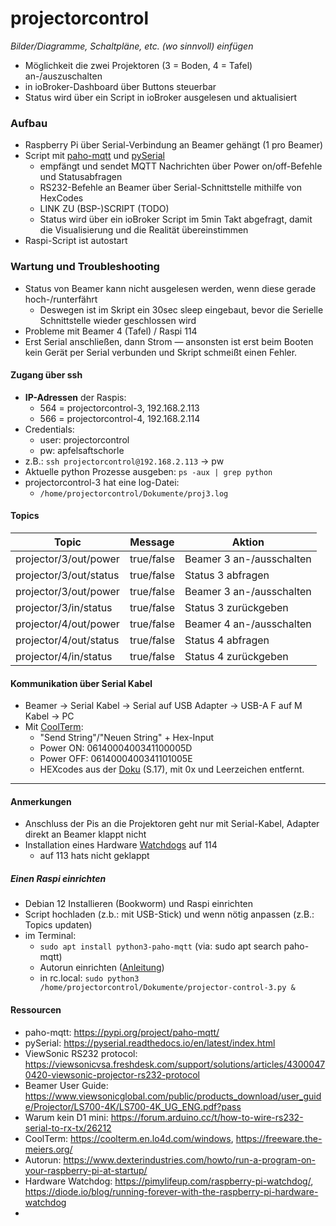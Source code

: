 # projectorcontrol

*Bilder/Diagramme, Schaltpläne, etc. (wo sinnvoll) einfügen*

<!-- → Verwendung: Was macht das? Wie kann man das benutzen?, … -->
- Möglichkeit die zwei Projektoren (3 = Boden, 4 = Tafel) an-/auszuschalten
- in ioBroker-Dashboard über Buttons steuerbar
- Status wird über ein Script in ioBroker ausgelesen und aktualisiert

### Aufbau
<!-- → z.B.: Verkabelung, Infrastruktur, Ort,  -->
- Raspberry Pi über Serial-Verbindung an Beamer gehängt (1 pro Beamer)
- Script mit [paho-mqtt](https://pypi.org/project/paho-mqtt/) und [pySerial](https://pyserial.readthedocs.io/en/latest/index.html)
  - empfängt und sendet MQTT Nachrichten über Power on/off-Befehle und Statusabfragen
  - RS232-Befehle an Beamer über Serial-Schnittstelle mithilfe von HexCodes
  - LINK ZU (BSP-)SCRIPT (TODO)
  - Status wird über ein ioBroker Script im 5min Takt abgefragt, damit die Visualisierung und die Realität übereinstimmen
- Raspi-Script ist autostart


### Wartung und Troubleshooting
<!-- → Wie kommt man ran?, Was kann man einfach ändern?, Bugs, die uns begegnet sind und wie sie gelöst wurden, … -->

- Status von Beamer kann nicht ausgelesen werden, wenn diese gerade hoch-/runterfährt
  - Deswegen ist im Skript ein 30sec sleep eingebaut, bevor die Serielle Schnittstelle wieder geschlossen wird
- Probleme mit Beamer 4 (Tafel) / Raspi 114
- Erst Serial anschließen, dann Strom — ansonsten ist erst beim Booten kein Gerät per Serial verbunden und Skript schmeißt einen Fehler.

#### Zugang über ssh
- **IP-Adressen** der Raspis:
  - 564 = projectorcontrol-3, 192.168.2.113
  - 566 = projectorcontrol-4, 192.168.2.114
- Credentials: 
  - user: projectorcontrol
  - pw: apfelsaftschorle
- z.B.: `ssh projectorcontrol@192.168.2.113` → pw
- Aktuelle python Prozesse ausgeben: `ps -aux | grep python`
- projectorcontrol-3 hat eine log-Datei:
  - `/home/projectorcontrol/Dokumente/proj3.log`

#### Topics
| Topic                  | Message    | Aktion                   |
| ---------------------- | ---------- | ------------------------ |
| projector/3/out/power  | true/false | Beamer 3 an-/ausschalten |
| projector/3/out/status | true/false | Status 3 abfragen        |
| projector/3/out/power  | true/false | Beamer 3 an-/ausschalten |
| projector/3/in/status  | true/false | Status 3 zurückgeben     |
| projector/4/out/power  | true/false | Beamer 4 an-/ausschalten |
| projector/4/out/status | true/false | Status 4 abfragen        |
| projector/4/in/status  | true/false | Status 4 zurückgeben     |

#### Kommunikation über Serial Kabel
- Beamer → Serial Kabel → Serial auf USB Adapter → USB-A F auf M Kabel → PC
- Mit [CoolTerm](https://freeware.the-meiers.org/):
  - "Send String"/"Neuen String" + Hex-Input
  - Power ON: 0614000400341100005D
  - Power OFF: 0614000400341101005E
  - HEXcodes aus der [Doku](https://viewsonicvsa.freshdesk.com/support/solutions/articles/43000470420-viewsonic-projector-rs232-protocol) (S.17), mit 0x und Leerzeichen entfernt.


---

#### Anmerkungen
<!-- → Zusätzlicher Punkt für Notizen/Anmerkungen, etc. (wenn nichts wichtiges, dann weglassen) -->

- Anschluss der Pis an die Projektoren geht nur mit Serial-Kabel, Adapter direkt an Beamer klappt nicht 
- Installation eines Hardware [Watchdogs](https://diode.io/blog/running-forever-with-the-raspberry-pi-hardware-watchdog) auf 114 
  - auf 113 hats nicht geklappt

##### Einen Raspi einrichten
- Debian 12 Installieren (Bookworm) und Raspi einrichten
- Script hochladen (z.b.: mit USB-Stick) und wenn nötig anpassen (z.B.: Topics updaten)
- im Terminal:
  - `sudo apt install python3-paho-mqtt` (via: sudo apt search paho-mqtt)
  - Autorun einrichten ([Anleitung](https://www.dexterindustries.com/howto/run-a-program-on-your-raspberry-pi-at-startup/))
  - in rc.local: `sudo python3 /home/projectorcontrol/Dokumente/projector-control-3.py &`


#### Ressourcen 
<!-- → Verwendete Tutorials, Materialien, Quellenangaben, etc. (wenn nichts wichtiges, dann weglassen) -->
- paho-mqtt: https://pypi.org/project/paho-mqtt/
- pySerial: https://pyserial.readthedocs.io/en/latest/index.html
- ViewSonic RS232 protocol: https://viewsonicvsa.freshdesk.com/support/solutions/articles/43000470420-viewsonic-projector-rs232-protocol
- Beamer User Guide: https://www.viewsonicglobal.com/public/products_download/user_guide/Projector/LS700-4K/LS700-4K_UG_ENG.pdf?pass
- Warum kein D1 mini: https://forum.arduino.cc/t/how-to-wire-rs232-serial-to-rx-tx/26212
- CoolTerm: https://coolterm.en.lo4d.com/windows, https://freeware.the-meiers.org/
- Autorun: https://www.dexterindustries.com/howto/run-a-program-on-your-raspberry-pi-at-startup/
- Hardware Watchdog: https://pimylifeup.com/raspberry-pi-watchdog/, https://diode.io/blog/running-forever-with-the-raspberry-pi-hardware-watchdog
- 